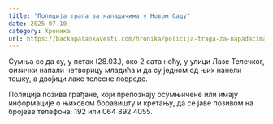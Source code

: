 ```yaml
---
title: "Полиција трага за нападачима у Новом Саду"
date: 2025-07-10
category: Хроника
url: https://backapalankavesti.com/hronika/policija-traga-za-napadacima-u-novom-sadu/
---
```


Сумња се да су, у петак (28.03.), око 2 сата ноћу, у улици Лазе Телечког, физички напали четворицу младића и да су једном од њих нанели тешку, а двојици лаке телесне повреде.

Полиција позива грађане, који препознају осумњичене или имају информације о њиховом боравишту и кретању, да се јаве позивом на бројеве телефона: 192 или 064 892 4055.
